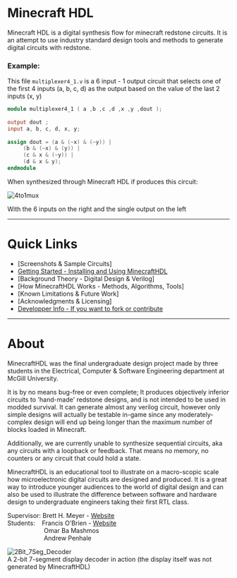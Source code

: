 [comment]: Images 
[mux4_short]: https://github.com/itsFrank/MinecraftHDL/blob/master/screenshots/mux4_short.png?raw=true 
[7seg_gif]: https://github.com/itsFrank/MinecraftHDL/blob/master/screenshots/7seg.gif?raw=true 
 
 
# Minecraft HDL 
 
Minecraft HDL is a digital synthesis flow for minecraft redstone circuits. It is an attempt to use industry standard design tools and methods to generate digital circuits with redstone. 
 
### Example: 
 
 
This file `multiplexer4_1.v` is a 6 input - 1 output circuit that selects one of the first 4 inputs (a, b, c, d) as the output based on the value of the last 2 inputs (x, y) 
 
```verilog 
module multiplexer4_1 ( a ,b ,c ,d ,x ,y ,dout ); 
 
output dout ; 
input a, b, c, d, x, y; 
 
assign dout = (a & (~x) & (~y)) | 
     (b & (~x) & (y)) |  
     (c & x & (~y)) | 
     (d & x & y); 
endmodule 
``` 
 
When synthesized through Minecraft HDL if produces this circuit: 
 
 
![4to1mux][mux4_short] 
 
 
With the 6 inputs on the right and the single output on the left 
 
 
--- 
# Quick Links 
- [Screenshots & Sample Circuits] 
- [Getting Started - Installing and Using MinecraftHDL](markdown/GETTING_STARTED.md) 
- [Background Theory - Digital Design & Verilog] 
- [How MinecraftHDL Works - Methods, Algorithms, Tools] 
- [Known Limitations & Future Work] 
- [Acknowledgments & Licensing] 
- [Developper Info - If you want to fork or contribute](markdown/DEV_SETUP.md)
--- 
# About 
MinecraftHDL was the final undergraduate design project made by three students in the Electrical, Computer & Software Engineering department at McGill University.  
 
It is by no means bug-free or even complete; It produces objectively inferior circuits to 'hand-made' redstone designs, and is not intended to be used in modded survival. It can generate almost any verilog circuit, however only simple designs will actually be testable in-game since any moderately-complex design will end up being longer than the maximum number of blocks loaded in Minecraft. 

Additionally, we are currently unable to synthesize sequential circuits, aka any circuits with a loopback or feedback. That means no memory, no counters or any circuit that could hold a state.
 
MinecraftHDL is an educational tool to illustrate on a macro-scopic scale how microelectronic digital circuits are designed and produced. It is a great way to introduce younger audiences to the world of digital design and can also be used to illustrate the difference between software and hardware design to undergraduate engineers taking their first RTL class.

Supervisor: Brett H. Meyer - [Website](http://rssl.ece.mcgill.ca/~bhm/)  
Students:&nbsp;&nbsp;&nbsp;&nbsp;Francis O'Brien - [Website](http://francisobrien.com)  
&nbsp;&nbsp;&nbsp;&nbsp;&nbsp;&nbsp;&nbsp;&nbsp;&nbsp;&nbsp;&nbsp;&nbsp;&nbsp;&nbsp;&nbsp;&nbsp;&nbsp;&nbsp;&nbsp;&nbsp;&nbsp;Omar Ba Mashmos  
&nbsp;&nbsp;&nbsp;&nbsp;&nbsp;&nbsp;&nbsp;&nbsp;&nbsp;&nbsp;&nbsp;&nbsp;&nbsp;&nbsp;&nbsp;&nbsp;&nbsp;&nbsp;&nbsp;&nbsp;&nbsp;Andrew Penhale  

![2Bit_7Seg_Decoder][7seg_gif]  
 A 2-bit 7-segment display decoder in action (the display itself was not generated by MinecraftHDL)
 